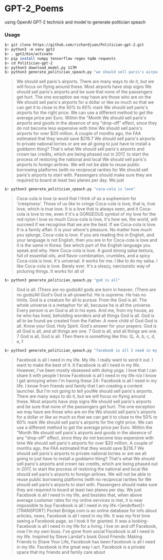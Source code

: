 # GPT-2_Poems
using OpenAI GPT-2 technick and model to generate politician speach
### Usage
```bash
$> git clone https://github.com/richardjuan/Politician-gpt-2.git
$> python3 -m venv gpt2
$> . gpt2/bin/activate
$> pip install numpy tensorflow regex tqdm requests
$> cd Politician-gpt-2
$> python3 download_model.py 117M
$> python3 generate_politician_speach.py "we should sell paris's airports"
```
> We should sell paris's airports. There are many ways to do it, but we will focus on flying around these. Most airports have stop signs
We should sell paris's airports and be sure that none of the passengers get hurt. The one exception we may have are those who are on the
We should sell paris's airports for a dollar or like so much so that we can get it to close to the 50% to 60% mark
We should sell paris's airports for the right price. We can use a different method to get the average price per Euro. Within the "Month
We should sell paris's airports and goods in the absence of any "drop-off" effect, since they do not become less expensive with time
We should sell paris's airports for over $20 million. A couple of months ago, the FAA estimated that they would save $216.7
We should sell paris's airports to private national lorries or are we all going to just have to install a goddamn thing? That's what
We should sell paris's airports and crown tax credits, which are being phased out in 2017, to start the process of restoring the national and local
We should sell paris's airports to foreign airlines.
We will not be able to reuse public borrowing platforms (with no reciprocal rarities for
We should sell paris's airports to start with. Passengers should make sure they are required to board at least two planes per day. We just
```bash
$> python3 generate_politician_speach.py "coca-cola is love"
```
> Coca-cola is love (a word that I think of as a euphemism for 'creepiness'. Those of us like to cringe
Coca-cola is love, that is, true love, which is true love. It is a love that is always seen, and it
Coca-cola is love to me, even if it's a GORGEOUS symbol of my love for the red nylon I love so much
Coca-cola is love, it's how we, the world, will succeed if we recognise that we are the best.
If we
Coca-cola is love. It is a family affair. It is your whore's pleasure. No matter how much you splurge,
Coca-cola is love.
If you are reading this in English, and your language is not English, then you are in for
Coca-cola is love and it is the same in Korea. See which part of the English language you speak and why.
Here
Coca-cola is love. A good strong salsa textura, full of essential oils, and flavor combination, crumbles, and a spicy
Coca-cola is love. It's universal. It works for me.
I like to do my salsa. I like
Coca-cola is love. Barely ever. It's a sleazy, narcissistic way of picturing things. It works for all of


```bash
$> python3 generate_politician_speach.py "god is all"
```
> God is all. (There are no gods)All gods are born in heaven. (There are no gods)All God's
God is all-powerful. He is supreme. He has no limits. God is a creature for all to pursue. From the
God is all.
The whole universe is a metaphor for all, because he is all the universe. Every person is an
God is all in his eyes. And me, from my house, as he who has lived, beholding wonders and all things
God is all.
God is all to be found
aw created from the Father.
A mere child of God
God is all.
Know your God.
Holy Spirit.
God's answer for your prayers.
God is all
God is all, and all things are one. 7 God is all, and all things are one. 7 God is all,
God is all.
Then there is something like this:
Q,. A, b, c, d, e, f

```bash
$> python3 generate_politician_speach.py "facebook is all I need in my life"
```
> Facebook is all I need in my life. My life.
I really want to send it out. I want to make the best of it. It
Facebook is all I need in my life. However, I've been mostly obsessed with doing yoga. I love that I can share it with people I know
Facebook is all I need in my life n/a
I know I get annoying when I'm having these 24-
Facebook is all I need in my life. I know from friends and family that I am creating a content launcher. But I'm not going to tell youWe should sell paris's airports. There are many ways to do it, but we will focus on flying around these. Most airports have stop signs
We should sell paris's airports and be sure that none of the passengers get hurt. The one exception we may have are those who are on the
We should sell paris's airports for a dollar or like so much so that we can get it to close to the 50% to 60% mark
We should sell paris's airports for the right price. We can use a different method to get the average price per Euro. Within the "Month
We should sell paris's airports and goods in the absence of any "drop-off" effect, since they do not become less expensive with time
We should sell paris's airports for over $20 million. A couple of months ago, the FAA estimated that they would save $216.7
We should sell paris's airports to private national lorries or are we all going to just have to install a goddamn thing? That's what
We should sell paris's airports and crown tax credits, which are being phased out in 2017, to start the process of restoring the national and local
We should sell paris's airports to foreign airlines.
We will not be able to reuse public borrowing platforms (with no reciprocal rarities for
We should sell paris's airports to start with. Passengers should make sure they are required to board at least two planes per day. We just
Facebook is all I need in my life, and besides that, when above average customer rates for my online services is met, it is near impossible to buy
Facebook is all I need in my life.<|endoftext|>[TRANSPORT] Pocket Bridge.com is an online database for info about articles, news,
Facebook is all I need in my life. It was my first time seeing a Facebook page, so I took it for granted. It was a looking-
Facebook is all I need in my life for a living. I live on and off Facebook, now I'm my own boss. I've gone from social
Facebook is all I need in my life.
Inspired by Steve Landat's book Good Friends: Making Friends to Share Your Life, Facebook has been
Facebook is all I need in my life.
Facebook is the great way I act.
Facebook is a private space that my friends and family care about
